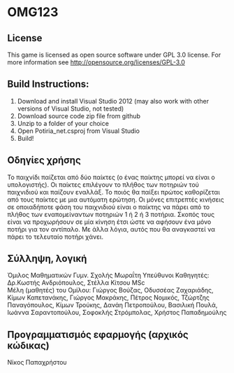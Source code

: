 OMG123
======

License
-------
This game is licensed as open source software under GPL 3.0 license. For more information see 
http://opensource.org/licenses/GPL-3.0

Build Instructions:
---------------------------
1. Download and install Visual Studio 2012 (may also work with other versions of Visual Studio, not tested)
2. Download source code zip file from github
3. Unzip to a folder of your choice
4. Open Potiria_net.csproj from Visual Studio 
5. Build!

Οδηγίες χρήσης
----------------
Το παιχνίδι παίζεται από δύο παίκτες (ο ένας παίκτης μπορεί να είναι ο υπολογιστής). Οι παίκτες επιλέγουν το πλήθος των ποτηριών τού παιχνιδιού και παίζουν εναλλάξ. Το ποιός θα παίξει πρώτος καθορίζεται από τους παίκτες με μια αυτόματη ερώτηση. Οι μόνες επιτρεπτές κινήσεις σε οποιαδήποτε φάση του παιχνιδιού είναι ο παίκτης να πάρει από το πλήθος των εναπομείναντων ποτηριών 1 ή 2 ή 3 ποτήρια. Σκοπός τους είναι να προχωρήσουν σε μία κίνηση έτσι ώστε να αφήσουν ένα μόνο ποτήρι για τον αντίπαλο. Με άλλα λόγια, αυτός που θα αναγκαστεί να πάρει το τελευταίο ποτήρι χάνει.

Σύλληψη, λογική
---------------
Όμιλος Μαθηματικών Γυμν. Σχολής Μωραΐτη
Υπεύθυνοι Καθηγητές: Δρ.Κωστής Ανδριόπουλος, Στέλλα Κίτσου MSc     
Μέλη (μαθητές) του Ομίλου: Γιώργος Βούζας, Οδυσσέας Ζαχαριάδης, Κίμων Καπετανάκης, Γιώργος Μακράκης, Πέτρος Νομικός, Τζώρτζης Παναγόπουλος, Κίμων Τρούκης, Δανάη Πετροπούλου, Βασιλική Πουλά, Ιωάννα Σαραντοπούλου, Σοφοκλής Στρόμπολας, Χρήστος Παπαδημούλης

Προγραμματισμός εφαρμογής (αρχικός κώδικας)
-------------------------------------------
Νίκος Παπαχρήστου

